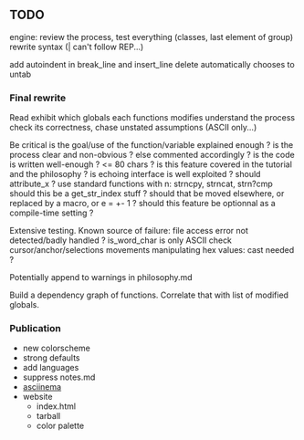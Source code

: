 ## TODO

engine:
    review the process, test everything (classes, last element of group)
    rewrite syntax (| can't follow REP...)

add autoindent in break_line and insert_line
delete automatically chooses to untab


### Final rewrite

Read
    exhibit which globals each functions modifies
    understand the process
    check its correctness, chase unstated assumptions (ASCII only...)

Be critical
    is the goal/use of the function/variable explained enough ?
    is the process clear and non-obvious ? else commented accordingly ?
    is the code is written well-enough ? <= 80 chars ?
    is this feature covered in the tutorial and the philosophy ?
    is echoing interface is well exploited ? should attribute_x ?
    use standard functions with n: strncpy, strncat, strn?cmp
    should this be a get_str_index stuff ?
    should that be moved elsewhere, or replaced by a macro, or e = +- 1 ?
    should this feature be optionnal as a compile-time setting ?

Extensive testing. Known source of failure:
    file access error not detected/badly handled ?
    is_word_char is only ASCII
    check cursor/anchor/selections movements
    manipulating hex values: cast needed ?

Potentially append to warnings in philosophy.md

Build a dependency graph of functions. Correlate that with list of modified
globals.


### Publication

* new colorscheme
* strong defaults
* add languages
* suppress notes.md
* [asciinema](https://asciinema.org)
* website
    * index.html
    * tarball
    * color palette
